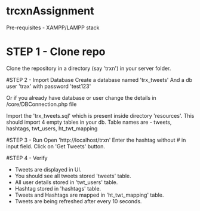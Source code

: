 # trcxnAssignment

Pre-requisites - XAMPP/LAMPP stack

# STEP 1 - Clone repo
Clone the repository in a directory (say 'trxn') in your server folder.

#STEP 2 - Import Database
Create a database named 'trx_tweets'
And a db user 'trax' with password 'test123'

Or if you already have database or user change the details in /core/DBConnection.php file

Import the 'trx_tweets.sql' which is present inside directory 'resources'. This should import 4 empty tables in your db.
Table names are - tweets, hashtags, twt_users, ht_twt_mapping

#STEP 3 - Run
Open 'http://localhost/trxn'
Enter the hashtag without # in input field.
Click on 'Get Tweets' button.

#STEP 4 - Verify
- Tweets are displayed in UI.
- You should see all tweets stored 'tweets' table.
- All user details stored in 'twt_users' table.
- Hashtag stored in 'hashtags' table.
- Tweets and Hashtags are mapped in 'ht_twt_mapping' table.
- Tweets are being refreshed after every 10 seconds.
